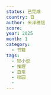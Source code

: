 ```yaml
---
status: 已完成
country: 日
author: 米泽穗信
score:
year: 2025
month: 1
category:
  - 书籍
tags:
  - 轻小说
  - 推理
  - 日常
  - 校园
  - 
---
```

